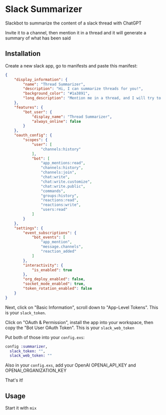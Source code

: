 # Slack Summarizer

Slackbot to summarize the content of a slack thread with ChatGPT

Invite it to a channel, then mention it in a thread and it will generate a summary of what has been said 

## Installation

Create a new slack app, go to manifests and paste this manifest: 

```json
{
    "display_information": {
        "name": "Thread Summarizer",
        "description": "Hi, I can summarize threads for you!",
        "background_color": "#1a3891",
        "long_description": "Mention me in a thread, and I will try to give you a concise summary of what has been said. I may not always be correct, but I hope I can help you anyway!\r\n\r\nUsage:\r\n- Invite me to a channel\r\n- In a thread, @Thread Summarizer mention me"
    },
    "features": {
        "bot_user": {
            "display_name": "Thread Summarizer",
            "always_online": false
        }
    },
    "oauth_config": {
        "scopes": {
            "user": [
                "channels:history"
            ],
            "bot": [
                "app_mentions:read",
                "channels:history",
                "channels:join",
                "chat:write",
                "chat:write.customize",
                "chat:write.public",
                "commands",
                "groups:history",
                "reactions:read",
                "reactions:write",
                "users:read"
            ]
        }
    },
    "settings": {
        "event_subscriptions": {
            "bot_events": [
                "app_mention",
                "message.channels",
                "reaction_added"
            ]
        },
        "interactivity": {
            "is_enabled": true
        },
        "org_deploy_enabled": false,
        "socket_mode_enabled": true,
        "token_rotation_enabled": false
    }
}
```

Next, click on "Basic Information", scroll down to "App-Level Tokens". This is your `slack_token`.

Click on "OAuth & Permission", install the app into your workspace, then copy the "Bot User OAuth Token". This is your `slack_web_token`

Put both of those into your `config.exs`:

```elixir
config :summarizer,
  slack_token: "",
  slack_web_token: ""
```

Also in your `config.exs`, add your OpenAI OPENAI_API_KEY and OPENAI_ORGANIZATION_KEY

That's it!

## Usage 

Start it with `mix`